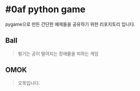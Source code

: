 # #0af python game

pygame으로 만든 간단한 예제들을 공유하기 위한 리포지토리 입니다.

## Ball
> 튕기는 공이 떨어지는 장애물을 피하는 게임

## OMOK
> 오목입니다.  
